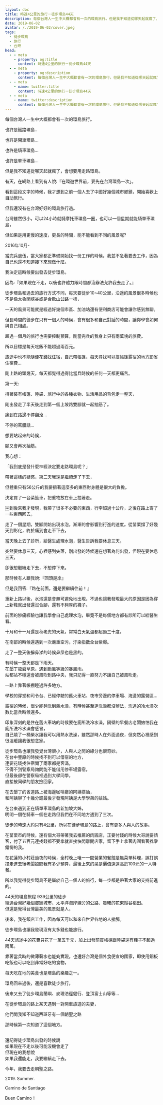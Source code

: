 ```yaml
---
layout: doc
title: 時速4公里的旅行－徒步環島44天
description: 每個台灣人一生中大概都會有一次的環島旅行。但是我不知道從哪天起就瘋了，會想要用走路環島。
date: 2019-06-02
avatar: /./2019-06-02/cover.jpeg
tags:
  - 徒步環島
  - 旅行
  - 台灣
head:
  - - meta
    - property: og:title
      content: 時速4公里的旅行－徒步環島44天
  - - meta
    - property: og:description
      content: 每個台灣人一生中大概都會有一次的環島旅行。但是我不知道從哪天起就瘋了，會想要用走路環島。
  - - meta
    - name: twitter:title
      content: 時速4公里的旅行－徒步環島44天
  - - meta
    - name: twitter:description
      content: 每個台灣人一生中大概都會有一次的環島旅行。但是我不知道從哪天起就瘋了，會想要用走路環島。
---
```


<script setup>
  import ArticleTitle from '@theme/components/ArticleTitle.vue'
  import ScrollToTopBtn from '@theme/components/ScrollToTopBtn.vue'
</script>

<ArticleTitle />

<ScrollToTopBtn />

每個台灣人一生中大概都會有一次的環島旅行。

也許是鐵路環島..

也許是開車環島...

也許是騎車環島...

也許是單車環島...

但是我不知道從哪天起就瘋了，會想要用走路環島。

<ZoomImg src="https://pic.pimg.tw/bibibackpaker/1560683311-2363760310_n.jpg" alt="DSC_5106[1].JPG" />

有天，在網路上看到有人說:『在環遊世界前，要先在台灣環島一次」。

看到這段文字的時候，我才想到之前一個人去了中國好幾個城市鄉鎮，開始喜歡上自助旅行。

但我還沒有在台灣好好的環島旅行過。

台灣雖然很小，可以24小時就騎摩托車環島一圈，也可以一個星期就能騎單車環島，

但如果是用更慢的速度，更長的時間，能不能看到不同的風景呢?

2016年10月-

當完兵退伍，當大家都正準備開始找一份工作的時候，我並不急著要去工作，因為自己也還不知道接下來想做什麼。

我決定這時候要出發去徒步環島。

因為:『如果現在不走，以後也許體力跟時間都沒辦法允許我去走了。』

<ZoomImg src="https://pic.pimg.tw/bibibackpaker/1560685727-3984455510_n.jpg" alt="DSC_5166[1].JPG" />

徒步環島和過去的旅行方式不同，每天要徒步10~40公里，沿途的風景很多時候也不是像太魯閣峽谷或是合歡山公路一樣，

一天的風景可能就是經過好幾個市區、加油站還有便利商店可能會讓你感到無聊。

但長時間的徒步在只有一個人的時候，會有很多和自己對話的時間，讓你學會如何與自己相處。

超過一個月的旅行也需要控制預算，剛當完兵的我身上只有兩萬塊的旅費。

所以目標是每天吃飯不能超過兩百元。

旅途中也不能隨便花錢找住宿，自己帶帳篷，每天尋找可以搭帳篷露宿的地方節省住宿費...

剛上路的頭幾天，每天都覺得過得比當兵時候的任何一天都更痛苦。

<ZoomImg src="https://pic.pimg.tw/bibibackpaker/1560685886-2816785586_n.jpg" alt="DSC_5110[1].JPG" />

第一天:

揹著裝有帳篷、睡袋、旅行中的各種衣物、生活用品的背包走一整天，

剛出發走了半天後走到第一個上坡路雙腳就一起抽筋了。

痛到在路邊不停翻滾...

不停的罵髒話...

想要站起來的時候，

腳又會再次抽筋。

我心想：

「我到底是發什麼神經決定要走路環島呢？」

<ZoomImg src="https://pic.pimg.tw/bibibackpaker/1560685947-1056748659_n.jpg" alt="DSC_5116[1].JPG" />

帶著這樣的疑惑，第二天我還是繼續走了下去，

但體重只有56公斤的我要揹著這麼多的東西對身體是很大的負擔。

決定買了一台菜籃車，把重物放在車上拉著走。

￼到後來我才發現，我帶了很多不必要的東西，行李超過十公斤，之後在路上寄了一些東西回去。

<ZoomImg src="https://pic.pimg.tw/bibibackpaker/1560686719-2767886212_n.jpg" alt="DSC_5185[1].JPG" />

走了一個星期，雙腳開始出現水泡，漸漸的會影響到行進的速度。從苗栗撐了好幾天到彰化，終於痛到會走不下去，

當天晚上去了診所，給醫生處理水泡，醫生告訴我要休息三天。

突然要休息三天，心裡感到失落，剛出發的時候還在想著為何出發，但現在要休息三天，

卻很想繼續走下去，不想停下來。  

那時候有人跟我說:『回頭是岸』

但是我回答:『路在前面，還是要繼續往前！』

<ZoomImg src="https://pic.pimg.tw/bibibackpaker/1560688108-3369510964_n.jpg" alt="DSC_5395[1].JPG" />

重新上路以後，水泡還是會無可避免地出現，不過也讓我發現最大的原因是因為穿上新鞋就出發還沒合腳，還有不夠厚的襪子。

前面的慘痛經驗也讓我學會自己處理水泡，畢竟不是每個地方都有診所可以給醫生看。

<ZoomImg src="https://pic.pimg.tw/bibibackpaker/1560688413-3752466140_n.jpg" alt="DSC_5241[1].JPG" />

十月和十一月還是秋老虎的天氣，常常白天氣溫都超過三十度。

在南部的時候還遇到一次嚴重空污，汙染指數全台紫爆。

走了一整天後擤鼻涕的時候鼻屎也是黑的。

<ZoomImg src="https://pic.pimg.tw/bibibackpaker/1560688259-3226462917_n.jpg" alt="DSC_5390[1].JPG" />

有時候一整天都是下雨天。  
在墾丁龍磐草原，遇到颱風等級的暴風雨。  
站都站不穩還會被風吹到路中央，我只記得一直努力不讓自己被風吹走。

<ZoomImg src="https://pic.pimg.tw/bibibackpaker/1560689218-2181286474_n.jpg" alt="DSC_5711[1].JPG" />

一路上靠著帳棚睡過許多地方。

學校的穿堂和司令台、已經停駛的舊火車站、夜市旁邊的停車場、海邊的露營區...

露宿的時候，很少能夠洗到熱水澡，有時候甚至連洗澡都沒辦法，洗過的冷水澡次數比當兵時候還多。

印象深刻的是住在舊火車站的時候要在廁所洗冷水澡，隔壁的早餐店老闆娘怕我在廁所洗冷水澡會感冒，  
自己燒了一桶柴水讓我可以用熱水洗澡，雖然那時人在外面過夜，但突然心裡感到很溫暖讓我很想念家。

<ZoomImg src="https://pic.pimg.tw/bibibackpaker/1560694362-81770144_m.jpg" alt="PhotoGrid_1560694297280[1].jpg" />

徒步環島也讓我發覺台灣很小，人與人之間的緣分也很奇妙。  
在台中豐原的時候找不到可以借宿的地方，  
連要花錢找住宿問了兩家都是客滿，  
不得不到警察局詢問能不能借用停車場露宿，  
但最後卻在警察局裡遇到大學同學，  
直接被同學的朋友撿回家。

在去墾丁的省道路上被海邊咖啡廳的阿姨搭訕，  
和阿姨聊了十幾分鐘最後才發現阿姨是大學學弟的姑姑。

在台東遇到正在騎單車環島的新加坡大姊，  
明明一個在騎車一個在走路但我們在不同地方遇到了三次。

<ZoomImg src="https://pic.pimg.tw/bibibackpaker/1560691971-3803342966_n.jpg" alt="DSC_5742[1].JPG" />

徒步的時速大約只有4公里，所以在徒步環島的路上，會有更多人與人的故事。

在苗栗市的時候，還有個大哥帶著我去推薦的肉圓店，正要付錢的時候大哥說要請客，付了五百元連找錢都不要拿就直接快閃離開店家，留下手上拿著肉圓看著找零錯愕的我。

在花蓮的小村莊過夜的時候，全村晚上唯一一間營業的餐館是無菜單料理，誤打誤撞走進去後老闆娘問我有多少預算，最後上來的菜是價值遠遠高於100元的一人特餐。

所以我覺得徒步環島不是屬於自己一個人的旅行，每一步都是帶著大家的支持前進的。

<ZoomImg src="https://pic.pimg.tw/bibibackpaker/1560694412-2176089054_m.jpg" alt="PhotoGrid_1560694222203[1].jpg" />

44天的環島旅程 939公里的徒步  
經過台灣好幾個鄉鎮城市、太平洋海岸線旁的公路、晨曦的花東縱谷稻田。  
但還是覺得台灣最美的風景就是人。

後來，我在飯店工作，因為每天可以和來自世界各地的人接觸。

徒步環島也讓我發現沒有太多錢也能旅行。

44天旅途中的花費只花了一萬五千元，加上出發前買帳棚跟睡袋還有鞋子不超過兩萬。

靠著當兵時的微薄薪水也能夠實現，也還好台灣是個外食便宜的國家，即使用銅板吃飯也可以吃到非常好吃的食物，

每天吃在地的美食也是環島的樂趣之一。

<ZoomImg src="https://pic.pimg.tw/bibibackpaker/1560694666-3600393501_m.jpg" alt="PhotoGrid_1560694622278[1].jpg" />

環島回來過後，還是喜歡徒步旅行，

後來又去了徒步環島蘭嶼、麥理浩徑健行、登頂富士山等等...

在徒步環島的路上某天遇到一對開車旅遊的夫妻，

他們問我知不知道西班牙有一個朝聖之路

那時候第一次知道了這個地方。  
 

還記得徒步環島出發的時候說  
如果現在不走以後可能沒機會走了  
但現在的我想說  
如果我還能走，我要繼續走下去。

今年，我要去走朝聖之路。

2019\. Summer.

Camino de Santiago

Buen Camino！ 

<ZoomImg src="https://pic.pimg.tw/bibibackpaker/1560694782-223986658_l.jpg" alt="DSC_5955[1].JPG" />
